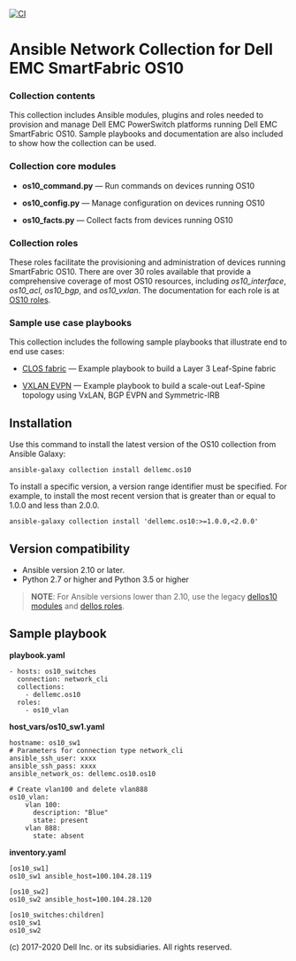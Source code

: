 [![CI](https://github.com/hs0210/dellemc.os10/workflows/CI/badge.svg)](https://github.com/hs0210/dellemc.os10/actions)

# Ansible Network Collection for Dell EMC SmartFabric OS10

### Collection contents
This collection includes Ansible modules, plugins and roles needed to provision and manage Dell EMC PowerSwitch platforms running Dell EMC SmartFabric OS10. Sample playbooks and documentation are also included to show how the collection can be used.

### Collection core modules

- **os10_command.py** — Run commands on devices running OS10

- **os10_config.py** — Manage configuration on devices running OS10
  
- **os10_facts.py** — Collect facts from devices running OS10

### Collection roles
These roles facilitate the provisioning and administration of devices running SmartFabric OS10. There are over 30 roles available that provide a comprehensive coverage of most OS10 resources, including *os10_interface*, *os10_acl*, *os10_bgp*, and *os10_vxlan*. The documentation for each role is at [OS10 roles](https://github.com/ansible-collections/dellemc.os10/blob/master/docs/roles.rst).

### Sample use case playbooks
This collection includes the following sample playbooks that illustrate end to end use cases:

- [CLOS fabric](https://github.com/ansible-collections/dellemc.os10/blob/master/playbooks/clos_fabric_ebgp/README.md) — Example playbook to build a Layer 3 Leaf-Spine fabric

- [VXLAN EVPN](https://github.com/ansible-collections/dellemc.os10/blob/master/playbooks/vxlan_evpn/README.md) — Example playbook to build a scale-out Leaf-Spine topology using VxLAN, BGP EVPN and Symmetric-IRB

## Installation
Use this command to install the latest version of the OS10 collection from Ansible Galaxy:

    ansible-galaxy collection install dellemc.os10

To install a specific version, a version range identifier must be specified. For example, to install the most recent version that is greater than or equal to 1.0.0 and less than 2.0.0.

    ansible-galaxy collection install 'dellemc.os10:>=1.0.0,<2.0.0'

## Version compatibility
* Ansible version 2.10 or later.
* Python 2.7 or higher and Python 3.5 or higher

> **NOTE**: For Ansible versions lower than 2.10, use the legacy [dellos10 modules](https://ansible-dellos-docs.readthedocs.io/en/latest/modules.html#os10-modules) and [dellos roles](https://ansible-dellos-docs.readthedocs.io/en/latest/roles.html).

## Sample playbook

**playbook.yaml**

    - hosts: os10_switches
      connection: network_cli
      collections:
        - dellemc.os10
      roles:
        - os10_vlan

**host_vars/os10_sw1.yaml**

    hostname: os10_sw1
    # Parameters for connection type network_cli
    ansible_ssh_user: xxxx
    ansible_ssh_pass: xxxx
    ansible_network_os: dellemc.os10.os10

    # Create vlan100 and delete vlan888
    os10_vlan:
        vlan 100:
          description: "Blue"
          state: present
        vlan 888:
          state: absent

**inventory.yaml**

    [os10_sw1]
    os10_sw1 ansible_host=100.104.28.119

    [os10_sw2]
    os10_sw2 ansible_host=100.104.28.120

    [os10_switches:children]
    os10_sw1
    os10_sw2


(c) 2017-2020 Dell Inc. or its subsidiaries. All rights reserved.
